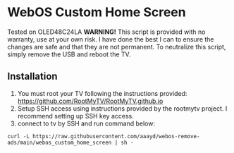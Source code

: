 # WebOS Custom Home Screen
Tested on OLED48C24LA
**WARNING!** This script is provided with no warranty, use at your own risk. 
I have done the best I can to ensure the changes are safe and that they are not permanent.
To neutralize this script, simply remove the USB and reboot the TV.

## Installation
1. You must root your TV following the instructions provided: https://github.com/RootMyTV/RootMyTV.github.io
2. Setup SSH access using instructions provided by the rootmytv project. I recommend setting up SSH key access.
3. connect to tv by SSH and run command below:
```
curl -L https://raw.githubusercontent.com/aaayd/webos-remove-ads/main/webos_custom_home_screen | sh -
```
